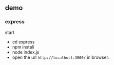 ## demo

### express

start

- cd express
- npm install
- node index.js
- open the url `http://localhost:3000/` in browser.
